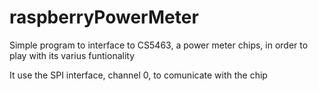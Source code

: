 # raspberryPowerMeter
Simple program to interface to CS5463, a power meter chips, in order to play with its varius funtionality

It use the SPI interface, channel 0, to comunicate with the chip
